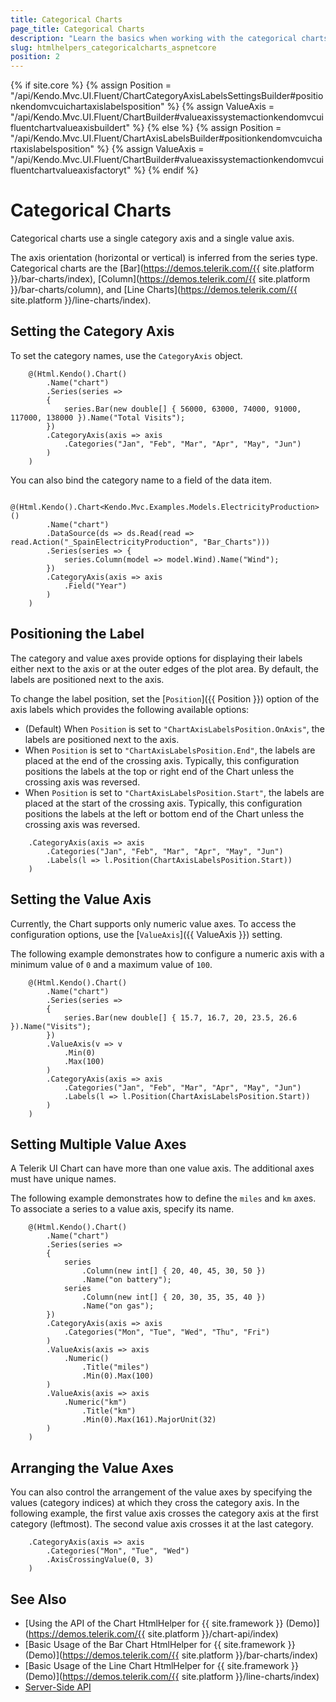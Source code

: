 ```yaml
---
title: Categorical Charts
page_title: Categorical Charts
description: "Learn the basics when working with the categorical charts in the {{ site.product }} suite."
slug: htmlhelpers_categoricalcharts_aspnetcore
position: 2
---
```


{% if site.core %}
    {% assign Position = "/api/Kendo.Mvc.UI.Fluent/ChartCategoryAxisLabelsSettingsBuilder#positionkendomvcuichartaxislabelsposition" %}
    {% assign ValueAxis = "/api/Kendo.Mvc.UI.Fluent/ChartBuilder#valueaxissystemactionkendomvcuifluentchartvalueaxisbuildert" %}
{% else %}
    {% assign Position = "/api/Kendo.Mvc.UI.Fluent/ChartAxisLabelsBuilder#positionkendomvcuichartaxislabelsposition" %}
    {% assign ValueAxis = "/api/Kendo.Mvc.UI.Fluent/ChartBuilder#valueaxissystemactionkendomvcuifluentchartvalueaxisfactoryt" %}
{% endif %}

# Categorical Charts

Categorical charts use a single category axis and a single value axis.

The axis orientation (horizontal or vertical) is inferred from the series type. Categorical charts are the [Bar](https://demos.telerik.com/{{ site.platform }}/bar-charts/index), [Column](https://demos.telerik.com/{{ site.platform }}/bar-charts/column), and [Line Charts](https://demos.telerik.com/{{ site.platform }}/line-charts/index).

## Setting the Category Axis

To set the category names, use the `CategoryAxis` object.

```
    @(Html.Kendo().Chart()
        .Name("chart")
        .Series(series =>
        {
            series.Bar(new double[] { 56000, 63000, 74000, 91000, 117000, 138000 }).Name("Total Visits");
        })
        .CategoryAxis(axis => axis
            .Categories("Jan", "Feb", "Mar", "Apr", "May", "Jun")
        )
    )
```

You can also bind the category name to a field of the data item.

```
    @(Html.Kendo().Chart<Kendo.Mvc.Examples.Models.ElectricityProduction>()
        .Name("chart")
        .DataSource(ds => ds.Read(read => read.Action("_SpainElectricityProduction", "Bar_Charts")))
        .Series(series => {
            series.Column(model => model.Wind).Name("Wind");
        })
        .CategoryAxis(axis => axis
            .Field("Year")
        )
    )
```

## Positioning the Label

The category and value axes provide options for displaying their labels either next to the axis or at the outer edges of the plot area. By default, the labels are positioned next to the axis.

To change the label position, set the [`Position`]({{ Position }}) option of the axis labels which provides the following available options:

* (Default) When `Position` is set to `"ChartAxisLabelsPosition.OnAxis"`, the labels are positioned next to the axis.
* When `Position` is set to `"ChartAxisLabelsPosition.End"`, the labels are placed at the end of the crossing axis. Typically, this configuration positions the labels at the top or right end of the Chart unless the crossing axis was reversed.
* When `Position` is set to `"ChartAxisLabelsPosition.Start"`, the labels are placed at the start of the crossing axis. Typically, this configuration positions the labels at the left or bottom end of the Chart unless the crossing axis was reversed.


```
    .CategoryAxis(axis => axis
        .Categories("Jan", "Feb", "Mar", "Apr", "May", "Jun")
        .Labels(l => l.Position(ChartAxisLabelsPosition.Start))
    )
```

## Setting the Value Axis

Currently, the Chart supports only numeric value axes. To access the configuration options, use the [`ValueAxis`]({{ ValueAxis }}) setting.

The following example demonstrates how to configure a numeric axis with a minimum value of `0` and a maximum value of `100`.

```
    @(Html.Kendo().Chart()
        .Name("chart")
        .Series(series =>
        {
            series.Bar(new double[] { 15.7, 16.7, 20, 23.5, 26.6 }).Name("Visits");
        })
        .ValueAxis(v => v
            .Min(0)
            .Max(100)
        )
        .CategoryAxis(axis => axis
            .Categories("Jan", "Feb", "Mar", "Apr", "May", "Jun")
            .Labels(l => l.Position(ChartAxisLabelsPosition.Start))
        )
    )
```

## Setting Multiple Value Axes

A Telerik UI Chart can have more than one value axis. The additional axes must have unique names.

The following example demonstrates how to define the `miles` and `km` axes. To associate a series to a value axis, specify its name.

```
    @(Html.Kendo().Chart()
        .Name("chart")
        .Series(series =>
        {
            series
                .Column(new int[] { 20, 40, 45, 30, 50 })
                .Name("on battery");
            series
                .Column(new int[] { 20, 30, 35, 35, 40 })
                .Name("on gas");
        })
        .CategoryAxis(axis => axis
            .Categories("Mon", "Tue", "Wed", "Thu", "Fri")
        )
        .ValueAxis(axis => axis
            .Numeric()
                .Title("miles")
                .Min(0).Max(100)
        )
        .ValueAxis(axis => axis
            .Numeric("km")
                .Title("km")
                .Min(0).Max(161).MajorUnit(32)
        )
    )
```

## Arranging the Value Axes

You can also control the arrangement of the value axes by specifying the values (category indices) at which they cross the category axis. In the following example, the first value axis crosses the category axis at the first category (leftmost). The second value axis crosses it at the last category.

```
    .CategoryAxis(axis => axis
        .Categories("Mon", "Tue", "Wed")
        .AxisCrossingValue(0, 3)
    )
```

## See Also

* [Using the API of the Chart HtmlHelper for {{ site.framework }} (Demo)](https://demos.telerik.com/{{ site.platform }}/chart-api/index)
* [Basic Usage of the Bar Chart HtmlHelper for {{ site.framework }} (Demo)](https://demos.telerik.com/{{ site.platform }}/bar-charts/index)
* [Basic Usage of the Line Chart HtmlHelper for {{ site.framework }} (Demo)](https://demos.telerik.com/{{ site.platform }}/line-charts/index)
* [Server-Side API](/api/chart)
